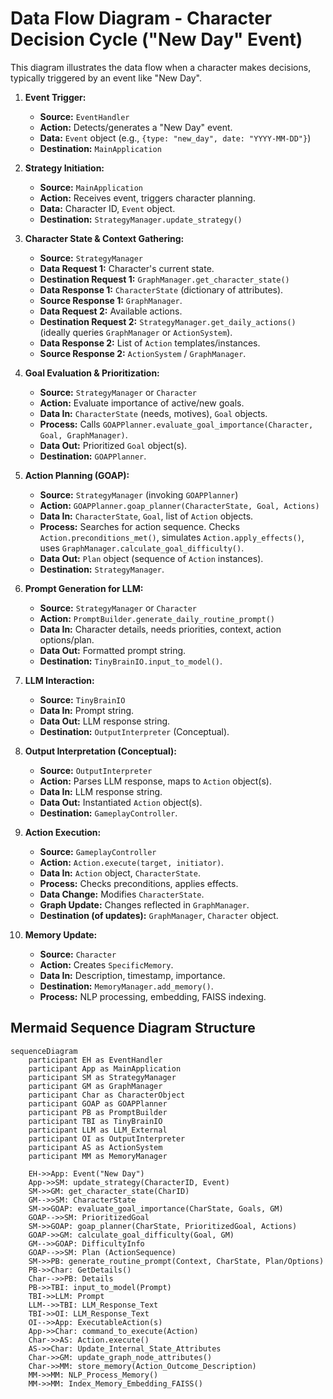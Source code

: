 # Data Flow Diagram - Character Decision Cycle ("New Day" Event)

This diagram illustrates the data flow when a character makes decisions, typically triggered by an event like "New Day".

1.  **Event Trigger:**
    *   **Source:** `EventHandler`
    *   **Action:** Detects/generates a "New Day" event.
    *   **Data:** `Event` object (e.g., `{type: "new_day", date: "YYYY-MM-DD"}`)
    *   **Destination:** `MainApplication`

2.  **Strategy Initiation:**
    *   **Source:** `MainApplication`
    *   **Action:** Receives event, triggers character planning.
    *   **Data:** Character ID, `Event` object.
    *   **Destination:** `StrategyManager.update_strategy()`

3.  **Character State & Context Gathering:**
    *   **Source:** `StrategyManager`
    *   **Data Request 1:** Character's current state.
    *   **Destination Request 1:** `GraphManager.get_character_state()`
    *   **Data Response 1:** `CharacterState` (dictionary of attributes).
    *   **Source Response 1:** `GraphManager`.
    *   **Data Request 2:** Available actions.
    *   **Destination Request 2:** `StrategyManager.get_daily_actions()` (ideally queries `GraphManager` or `ActionSystem`).
    *   **Data Response 2:** List of `Action` templates/instances.
    *   **Source Response 2:** `ActionSystem` / `GraphManager`.

4.  **Goal Evaluation & Prioritization:**
    *   **Source:** `StrategyManager` or `Character`
    *   **Action:** Evaluate importance of active/new goals.
    *   **Data In:** `CharacterState` (needs, motives), `Goal` objects.
    *   **Process:** Calls `GOAPPlanner.evaluate_goal_importance(Character, Goal, GraphManager)`.
    *   **Data Out:** Prioritized `Goal` object(s).
    *   **Destination:** `GOAPPlanner`.

5.  **Action Planning (GOAP):**
    *   **Source:** `StrategyManager` (invoking `GOAPPlanner`)
    *   **Action:** `GOAPPlanner.goap_planner(CharacterState, Goal, Actions)`
    *   **Data In:** `CharacterState`, `Goal`, list of `Action` objects.
    *   **Process:** Searches for action sequence. Checks `Action.preconditions_met()`, simulates `Action.apply_effects()`, uses `GraphManager.calculate_goal_difficulty()`.
    *   **Data Out:** `Plan` object (sequence of `Action` instances).
    *   **Destination:** `StrategyManager`.

6.  **Prompt Generation for LLM:**
    *   **Source:** `StrategyManager` or `Character`
    *   **Action:** `PromptBuilder.generate_daily_routine_prompt()`
    *   **Data In:** Character details, needs priorities, context, action options/plan.
    *   **Data Out:** Formatted prompt string.
    *   **Destination:** `TinyBrainIO.input_to_model()`.

7.  **LLM Interaction:**
    *   **Source:** `TinyBrainIO`
    *   **Data In:** Prompt string.
    *   **Data Out:** LLM response string.
    *   **Destination:** `OutputInterpreter` (Conceptual).

8.  **Output Interpretation (Conceptual):**
    *   **Source:** `OutputInterpreter`
    *   **Action:** Parses LLM response, maps to `Action` object(s).
    *   **Data In:** LLM response string.
    *   **Data Out:** Instantiated `Action` object(s).
    *   **Destination:** `GameplayController`.

9.  **Action Execution:**
    *   **Source:** `GameplayController`
    *   **Action:** `Action.execute(target, initiator)`.
    *   **Data In:** `Action` object, `CharacterState`.
    *   **Process:** Checks preconditions, applies effects.
    *   **Data Change:** Modifies `CharacterState`.
    *   **Graph Update:** Changes reflected in `GraphManager`.
    *   **Destination (of updates):** `GraphManager`, `Character` object.

10. **Memory Update:**
    *   **Source:** `Character`
    *   **Action:** Creates `SpecificMemory`.
    *   **Data In:** Description, timestamp, importance.
    *   **Destination:** `MemoryManager.add_memory()`.
    *   **Process:** NLP processing, embedding, FAISS indexing.

## Mermaid Sequence Diagram Structure

```mermaid
sequenceDiagram
    participant EH as EventHandler
    participant App as MainApplication
    participant SM as StrategyManager
    participant GM as GraphManager
    participant Char as CharacterObject
    participant GOAP as GOAPPlanner
    participant PB as PromptBuilder
    participant TBI as TinyBrainIO
    participant LLM as LLM_External
    participant OI as OutputInterpreter
    participant AS as ActionSystem
    participant MM as MemoryManager

    EH->>App: Event("New Day")
    App->>SM: update_strategy(CharacterID, Event)
    SM->>GM: get_character_state(CharID)
    GM-->>SM: CharacterState
    SM->>GOAP: evaluate_goal_importance(CharState, Goals, GM)
    GOAP-->>SM: PrioritizedGoal
    SM->>GOAP: goap_planner(CharState, PrioritizedGoal, Actions)
    GOAP->>GM: calculate_goal_difficulty(Goal, GM)
    GM-->>GOAP: DifficultyInfo
    GOAP-->>SM: Plan (ActionSequence)
    SM->>PB: generate_routine_prompt(Context, CharState, Plan/Options)
    PB->>Char: GetDetails()
    Char-->>PB: Details
    PB->>TBI: input_to_model(Prompt)
    TBI->>LLM: Prompt
    LLM-->>TBI: LLM_Response_Text
    TBI->>OI: LLM_Response_Text
    OI-->>App: ExecutableAction(s)
    App->>Char: command_to_execute(Action)
    Char->>AS: Action.execute()
    AS->>Char: Update_Internal_State_Attributes
    Char->>GM: update_graph_node_attributes()
    Char->>MM: store_memory(Action_Outcome_Description)
    MM->>MM: NLP_Process_Memory()
    MM->>MM: Index_Memory_Embedding_FAISS() 
```
